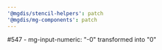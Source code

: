 ```yaml
---
'@mgdis/stencil-helpers': patch
'@mgdis/mg-components': patch
---
```


#547 - mg-input-numeric: "-0" transformed into "0"
